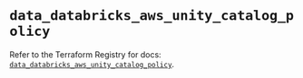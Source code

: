 # `data_databricks_aws_unity_catalog_policy`

Refer to the Terraform Registry for docs: [`data_databricks_aws_unity_catalog_policy`](https://registry.terraform.io/providers/databricks/databricks/1.89.0/docs/data-sources/aws_unity_catalog_policy).
